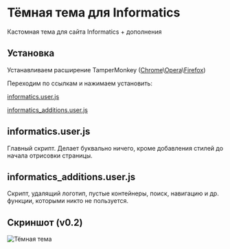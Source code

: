 # Тёмная тема для Informatics

Кастомная тема для сайта Informatics + дополнения

## Установка

Устанавливаем расширение TamperMonkey ([Chrome](https://chrome.google.com/webstore/detail/tampermonkey/dhdgffkkebhmkfjojejmpbldmpobfkfo)\\[Opera](https://addons.opera.com/ru/extensions/details/tampermonkey-beta)\\[Firefox](https://addons.mozilla.org/ru/firefox/addon/tampermonkey/))

Переходим по ссылкам и нажимаем установить:

[informatics.user.js](https://raw.githubusercontent.com/Radolyn/informatics_dark/master/informatics.user.js)

[informatics_additions.user.js](https://raw.githubusercontent.com/Radolyn/informatics_dark/master/informatics_additions.user.js)

## informatics.user.js

Главный скрипт. Делает буквально ничего, кроме добавления стилей до начала отрисовки страницы.

## informatics_additions.user.js

Скрипт, удалящий логотип, пустые контейнеры, поиск, навигацию и др. функции, которыми никто не пользуется.

## Скриншот (v0.2)

![Тёмная тема](https://radolyn.com/shared/informatics_dark.png)
